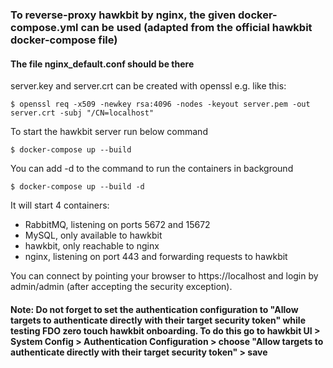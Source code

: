 ### To reverse-proxy hawkbit by nginx, the given docker-compose.yml can be used (adapted from the official hawkbit docker-compose file)

#### The file nginx_default.conf should be there


server.key and server.crt can be created with openssl e.g. like this:
```console
$ openssl req -x509 -newkey rsa:4096 -nodes -keyout server.pem -out server.crt -subj "/CN=localhost"
```

To start the hawkbit server run below command

```console
$ docker-compose up --build
```

You can add -d to the command to run the containers in background 

```console
$ docker-compose up --build -d
```

It will start 4 containers:
- RabbitMQ, listening on ports 5672 and 15672
- MySQL, only available to hawkbit
- hawkbit, only reachable to nginx
- nginx, listening on port 443 and forwarding requests to hawkbit

You can connect by pointing your browser to https://localhost
and login by admin/admin (after accepting the security exception).

#### Note: Do not forget to set the authentication configuration to "Allow targets to authenticate directly with their target security token" while testing FDO zero touch hawkbit onboarding. To do this go to hawkbit UI > System Config > Authentication Configuration > choose "Allow targets to authenticate directly with their target security token" > save


